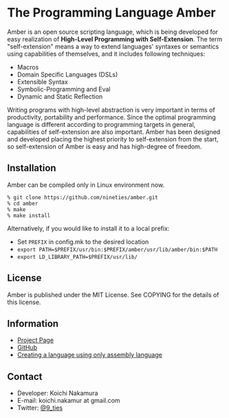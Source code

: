 The Programming Language Amber 
==============================

Amber is an open source scripting language, which is being developed for easy
realization of **High-Level Programming with Self-Extension**.  The term
"self-extension" means a way to extend languages' syntaxes or semantics using
capabilities of themselves, and it includes following techniques:

* Macros
* Domain Specific Languages (DSLs)
* Extensible Syntax
* Symbolic-Programming and Eval
* Dynamic and Static Reflection

Writing programs with high-level abstraction is very important in terms of
productivity, portability and performance. Since the optimal programming
language is different according to programming targets in general, capabilities
of self-extension are also important.  Amber has been designed and developed
placing the highest priority to self-extension from the start, so
self-extension of Amber is easy and has high-degree of freedom.

Installation
------------

Amber can be compiled only in Linux environment now.

    % git clone https://github.com/nineties/amber.git
    % cd amber
    % make
    % make install

Alternatively, if you would like to install it to a local prefix:

* Set `PREFIX` in config.mk to the desired location
* `export PATH=$PREFIX/usr/bin:$PREFIX/amber/usr/lib/amber/bin:$PATH`
* `export LD_LIBRARY_PATH=$PREFIX/usr/lib/`

License
-------
Amber is published under the MIT License. See COPYING for the details of this
license.

Information
-----------
* [Project Page](http://nineties.github.com/amber/)
* [GitHub](http://github.com/nineties/amber)
* [Creating a language using only assembly language](https://speakerdeck.com/nineties/creating-a-language-using-only-assembly-language)

Contact
-------
* Developer: Koichi Nakamura
* E-mail: koichi.nakamur at gmail.com
* Twitter: [@9_ties](http://twitter.com/9_ties)
